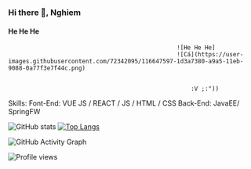 ### Hi there 👋, Nghiem
#### He He He
                                                    ![He He He]
                                                    ![Cá](https://user-images.githubusercontent.com/72342095/116647597-1d3a7380-a9a5-11eb-9088-0a77f3e7f44c.png)


                                                        :V ;:"))

Skills: 
Font-End: VUE JS / REACT / JS / HTML / CSS
Back-End: JavaEE/ SpringFW



![GitHub stats](https://github-readme-stats.vercel.app/api?username=tranhuunghiem99&show_icons=true&count_private=true)  [![Top Langs](https://github-readme-stats.vercel.app/api/top-langs/?username=tranhuunghiem99&layout=compact)](https://github.com/tranhuunghiem99/github-readme-stats)

![GitHub Activity Graph](https://activity-graph.herokuapp.com/graph?username=tranhuunghiem99)  

![Profile views](https://gpvc.arturio.dev/tranhuunghiem99)  


